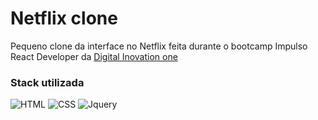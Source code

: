 # Netflix clone

Pequeno clone da interface no Netflix feita durante o bootcamp Impulso React Developer da [Digital Inovation one](https://digitalinnovation.one/)

### Stack utilizada
![HTML](https://img.shields.io/badge/HTML5-E34F26?style=for-the-badge&logo=html5&logoColor=white)
![CSS](https://img.shields.io/badge/CSS3-1572B6?style=for-the-badge&logo=css3&logoColor=white)
![Jquery](https://img.shields.io/badge/jQuery-0769AD?style=for-the-badge&logo=jquery&logoColor=white)